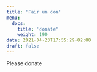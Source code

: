 ```yaml
---
title: "Fair un don"
menu:
  docs:
    title: "donate"
    weight: 190
date: 2021-04-23T17:55:29+02:00
draft: false
---
```


Please donate
